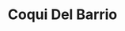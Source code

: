 ---
pid: ns12
title: Coqui Del Barrio
location_transcription: Norris Square Park
coordinates: "[-75.1368747, 39.982684]"
zipcode: '19134'
gen_neighborhood: River Wards
neighborhood: Port Richmond
outside_phl: 
age: '20'
age_range: 20-29
instagram: 
image_file_name: ns_12.jpg
proposal_transcription: It will be a replica of the coquí (frog) PR
topic: Animals,Environment,Sustainability
topic_summary: 0, 0, 0
type: Image
keywords_other: puerto rico, ecology
credit: 
image_labels: 
twitter: 
facebook: 
permalink: "/monuments/ns12/"
layout: item-page
---
